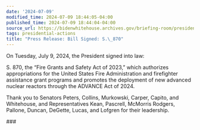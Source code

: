 ```yaml
---
date: '2024-07-09'
modified_time: 2024-07-09 18:44:05-04:00
published_time: 2024-07-09 18:44:04-04:00
source_url: https://bidenwhitehouse.archives.gov/briefing-room/presidential-actions/2024/07/09/press-release-bill-signed-s-870/
tags: presidential-actions
title: "Press Release: Bill Signed: S.\_870"
---
```

 
On Tuesday, July 9, 2024, the President signed into law:  
  
S. 870, the “Fire Grants and Safety Act of 2023,” which authorizes
appropriations for the United States Fire Administration and firefighter
assistance grant programs and promotes the deployment of new advanced
nuclear reactors through the ADVANCE Act of 2024.

Thank you to Senators Peters, Collins, Murkowski, Carper, Capito, and
Whitehouse, and Representatives Kean, Pascrell, McMorris Rodgers,
Pallone, Duncan, DeGette, Lucas, and Lofgren for their leadership.

\###
